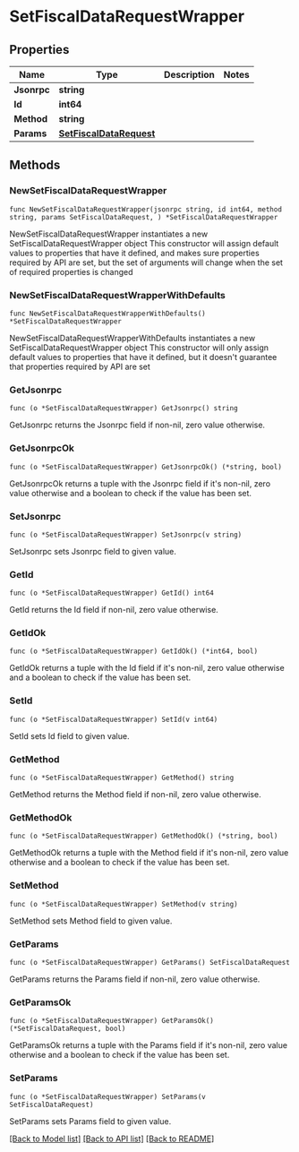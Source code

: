 # SetFiscalDataRequestWrapper

## Properties

Name | Type | Description | Notes
------------ | ------------- | ------------- | -------------
**Jsonrpc** | **string** |  | 
**Id** | **int64** |  | 
**Method** | **string** |  | 
**Params** | [**SetFiscalDataRequest**](SetFiscalDataRequest.md) |  | 

## Methods

### NewSetFiscalDataRequestWrapper

`func NewSetFiscalDataRequestWrapper(jsonrpc string, id int64, method string, params SetFiscalDataRequest, ) *SetFiscalDataRequestWrapper`

NewSetFiscalDataRequestWrapper instantiates a new SetFiscalDataRequestWrapper object
This constructor will assign default values to properties that have it defined,
and makes sure properties required by API are set, but the set of arguments
will change when the set of required properties is changed

### NewSetFiscalDataRequestWrapperWithDefaults

`func NewSetFiscalDataRequestWrapperWithDefaults() *SetFiscalDataRequestWrapper`

NewSetFiscalDataRequestWrapperWithDefaults instantiates a new SetFiscalDataRequestWrapper object
This constructor will only assign default values to properties that have it defined,
but it doesn't guarantee that properties required by API are set

### GetJsonrpc

`func (o *SetFiscalDataRequestWrapper) GetJsonrpc() string`

GetJsonrpc returns the Jsonrpc field if non-nil, zero value otherwise.

### GetJsonrpcOk

`func (o *SetFiscalDataRequestWrapper) GetJsonrpcOk() (*string, bool)`

GetJsonrpcOk returns a tuple with the Jsonrpc field if it's non-nil, zero value otherwise
and a boolean to check if the value has been set.

### SetJsonrpc

`func (o *SetFiscalDataRequestWrapper) SetJsonrpc(v string)`

SetJsonrpc sets Jsonrpc field to given value.


### GetId

`func (o *SetFiscalDataRequestWrapper) GetId() int64`

GetId returns the Id field if non-nil, zero value otherwise.

### GetIdOk

`func (o *SetFiscalDataRequestWrapper) GetIdOk() (*int64, bool)`

GetIdOk returns a tuple with the Id field if it's non-nil, zero value otherwise
and a boolean to check if the value has been set.

### SetId

`func (o *SetFiscalDataRequestWrapper) SetId(v int64)`

SetId sets Id field to given value.


### GetMethod

`func (o *SetFiscalDataRequestWrapper) GetMethod() string`

GetMethod returns the Method field if non-nil, zero value otherwise.

### GetMethodOk

`func (o *SetFiscalDataRequestWrapper) GetMethodOk() (*string, bool)`

GetMethodOk returns a tuple with the Method field if it's non-nil, zero value otherwise
and a boolean to check if the value has been set.

### SetMethod

`func (o *SetFiscalDataRequestWrapper) SetMethod(v string)`

SetMethod sets Method field to given value.


### GetParams

`func (o *SetFiscalDataRequestWrapper) GetParams() SetFiscalDataRequest`

GetParams returns the Params field if non-nil, zero value otherwise.

### GetParamsOk

`func (o *SetFiscalDataRequestWrapper) GetParamsOk() (*SetFiscalDataRequest, bool)`

GetParamsOk returns a tuple with the Params field if it's non-nil, zero value otherwise
and a boolean to check if the value has been set.

### SetParams

`func (o *SetFiscalDataRequestWrapper) SetParams(v SetFiscalDataRequest)`

SetParams sets Params field to given value.



[[Back to Model list]](../README.md#documentation-for-models) [[Back to API list]](../README.md#documentation-for-api-endpoints) [[Back to README]](../README.md)


